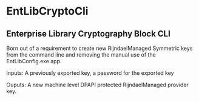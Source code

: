 # EntLibCryptoCli

## Enterprise Library Cryptography Block CLI

Born out of a requirement to create new RijndaelManaged Symmetric keys from the command line and removing the manual use of the EntLibConfig.exe app.

Inputs: A previously exported key, a password for the exported key

Ouputs: A new machine level DPAPI protected RijndaelManaged provider key.